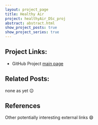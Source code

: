 ```yaml
---
layout: project_page
title: Healthy Air
project: healthyAir_DSc_proj
abstract: abstract.html
show_project_posts: true
show_project_series: true
---
```


<!-- Project Description Automatically generates below title -->

## Project Links:

* GitHub Project [main page](https://github.com/drbulu/healthyAir_DSc_proj/blob/master/README.md)

## Related Posts:

none as yet :wink:

## References

Other potentially interesting external links :smile: